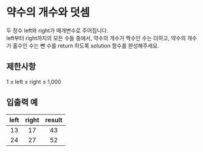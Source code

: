 # 약수의 개수와 덧셈

두 정수 left와 right가 매개변수로 주어집니다.  
left부터 right까지의 모든 수들 중에서, 약수의 개수가 짝수인 수는 더하고, 약수의 개수가 홀수인 수는 뺀 수를 return 하도록 solution 함수를 완성해주세요.

## 제한사항
1 ≤ left ≤ right ≤ 1,000

## 입출력 예

| left | right |	result |
| :-----: | :------: | :------: |
| 13 |	17 |	43 |
| 24 |	27 |	52 |
